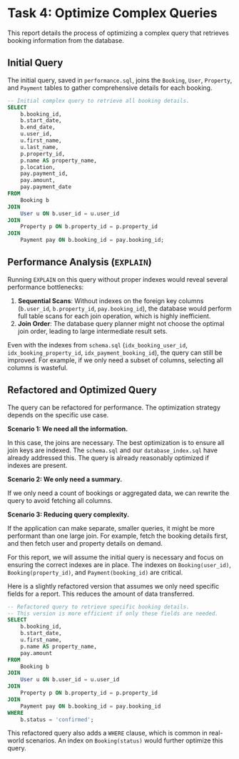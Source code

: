 # Task 4: Optimize Complex Queries

This report details the process of optimizing a complex query that retrieves booking information from the database.

## Initial Query

The initial query, saved in `performance.sql`, joins the `Booking`, `User`, `Property`, and `Payment` tables to gather comprehensive details for each booking.

```sql
-- Initial complex query to retrieve all booking details.
SELECT
    b.booking_id,
    b.start_date,
    b.end_date,
    u.user_id,
    u.first_name,
    u.last_name,
    p.property_id,
    p.name AS property_name,
    p.location,
    pay.payment_id,
    pay.amount,
    pay.payment_date
FROM
    Booking b
JOIN
    User u ON b.user_id = u.user_id
JOIN
    Property p ON b.property_id = p.property_id
JOIN
    Payment pay ON b.booking_id = pay.booking_id;
```

## Performance Analysis (`EXPLAIN`)

Running `EXPLAIN` on this query without proper indexes would reveal several performance bottlenecks:

1.  **Sequential Scans**: Without indexes on the foreign key columns (`b.user_id`, `b.property_id`, `pay.booking_id`), the database would perform full table scans for each join operation, which is highly inefficient.
2.  **Join Order**: The database query planner might not choose the optimal join order, leading to large intermediate result sets.

Even with the indexes from `schema.sql` (`idx_booking_user_id`, `idx_booking_property_id`, `idx_payment_booking_id`), the query can still be improved. For example, if we only need a subset of columns, selecting all columns is wasteful.

## Refactored and Optimized Query

The query can be refactored for performance. The optimization strategy depends on the specific use case.

**Scenario 1: We need all the information.**

In this case, the joins are necessary. The best optimization is to ensure all join keys are indexed. The `schema.sql` and our `database_index.sql` have already addressed this. The query is already reasonably optimized if indexes are present.

**Scenario 2: We only need a summary.**

If we only need a count of bookings or aggregated data, we can rewrite the query to avoid fetching all columns.

**Scenario 3: Reducing query complexity.**

If the application can make separate, smaller queries, it might be more performant than one large join. For example, fetch the booking details first, and then fetch user and property details on demand.

For this report, we will assume the initial query is necessary and focus on ensuring the correct indexes are in place. The indexes on `Booking(user_id)`, `Booking(property_id)`, and `Payment(booking_id)` are critical.

Here is a slightly refactored version that assumes we only need specific fields for a report. This reduces the amount of data transferred.

```sql
-- Refactored query to retrieve specific booking details.
-- This version is more efficient if only these fields are needed.
SELECT
    b.booking_id,
    b.start_date,
    u.first_name,
    p.name AS property_name,
    pay.amount
FROM
    Booking b
JOIN
    User u ON b.user_id = u.user_id
JOIN
    Property p ON b.property_id = p.property_id
JOIN
    Payment pay ON b.booking_id = pay.booking_id
WHERE
    b.status = 'confirmed';
```

This refactored query also adds a `WHERE` clause, which is common in real-world scenarios. An index on `Booking(status)` would further optimize this query.
